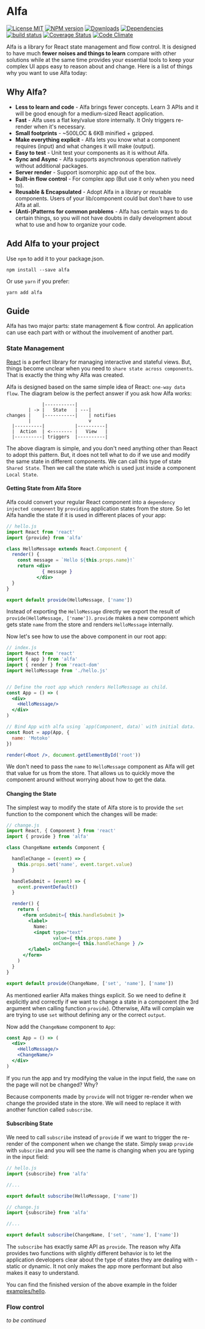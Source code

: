 # Alfa

[![License MIT][license-img]][license-url]
[![NPM version][npm-img]][npm-url]
[![Downloads][down-img]][npm-url]
[![Dependencies][dep-image]][dep-url]
[![build status][travis-img]][travis-url]
[![Coverage Status][coverage-img]][coverage-url]
[![Code Climate][climate-img]][climate-url]

Alfa is a library for React state management and flow control.  It is designed to have much **fewer noises and things to learn** compare with other solutions while at the same time provides your essential tools to keep your complex UI apps easy to reason about and change.  Here is a list of things why you want to use Alfa today:


## Why Alfa?

- **Less to learn and code** - Alfa brings fewer concepts. Learn 3 APIs and it will be good enough for a medium-sized React application.
- **Fast** - Alfa uses a flat key/value store internally. It Only triggers re-render when it's necessary.
- **Small footprints** - ~500LOC & 6KB minified + gzipped.
- **Make everything explicit** - Alfa lets you know what a component requires (input) and what changes it will make (output).
- **Easy to test** - Unit test your components as it is without Alfa. 
- **Sync and Async** - Alfa supports asynchronous operation natively without additional packages.
- **Server render** - Support isomorphic app out of the box.
- **Built-in flow control** - For complex app (But use it only when you need to).
- **Reusable & Encapsulated** - Adopt Alfa in a library or reusable components.  Users of your lib/component could but don't have to use Alfa at all.
- **(Anti-)Patterns for common problems** - Alfa has certain ways to do certain things, so you will not have doubts in daily development about what to use and how to organize your code.


## Add Alfa to your project

Use `npm` to add it to your package.json.

```
npm install --save alfa
```

Or use `yarn` if you prefer:

```
yarn add alfa
```

## Guide
Alfa has two major parts: state management & flow control. An application can use each part with or without the involvement of another part.


### State Management
[React](https://facebook.github.io/react/) is a perfect library for managing interactive and stateful views. But, things become unclear when you need to `share state across components`. That is exactly the thing why Alfa was created.

Alfa is designed based on the same simple idea of React: `one-way data flow`. The diagram below is the perfect answer if you ask how Alfa works:

```
             |-----------|
        | -> |   State   | ---|
changes |    |-----------|    | notifies
        |                     v
  |----------|           |----------|
  |  Action  | <-------- |   View   |
  |----------| triggers  |----------|
```

The above diagram is simple, and you don't need anything other than React to adopt this pattern. But, it does not tell what to do if we use and modify the same state in different components.  We can call this type of state `Shared State`.  Then we call the state which is used just inside a component `Local State`.

#### Getting State from Alfa Store
Alfa could convert your regular React component into a `dependency injected component` by `providing` application states from the store.  So let Alfa handle the state if it is used in different places of your app:

```jsx
// hello.js
import React from 'react'
import {provide} from 'alfa'

class HelloMessage extends React.Component {
  render() {
    const message = `Hello ${this.props.name}!`
    return <div>
             { message }
           </div>
  }
}

export default provide(HelloMessage, ['name'])
```

Instead of exporting the `HelloMessage` directly we export the result of `provide(HelloMessage, ['name'])`.  `provide` makes a new component which gets state `name` from the store and renders `HelloMessage` internally.

Now let's see how to use the above component in our root app:

```jsx
// index.js
import React from 'react'
import { app } from 'alfa'
import { render } from 'react-dom'
import HelloMessage from './hello.js'


// Define the root app which renders HelloMessage as child.
const App = () => (
  <div>
    <HelloMessage/>
  </div>
)

// Bind App with alfa using `app(Component, data)` with initial data.
const Root = app(App, {
  name: 'Motoko'
})

render(<Root />, document.getElementById('root'))
```

We don't need to pass the `name` to `HelloMessage` component as Alfa will get that value for us from the store.  That allows us to quickly move the component around without worrying about how to get the data.


#### Changing the State
The simplest way to modify the state of Alfa store is to provide the `set` function to the component which the changes will be made:

```jsx
// change.js
import React, { Component } from 'react'
import { provide } from 'alfa'

class ChangeName extends Component {

  handleChange = (event) => {
    this.props.set('name', event.target.value)
  }

  handleSubmit = (event) => {
    event.preventDefault()
  }

  render() {
    return (
      <form onSubmit={ this.handleSubmit }>
        <label>
          Name:
          <input type="text"
                 value={ this.props.name }
                 onChange={ this.handleChange } />
        </label>
      </form>
    )
  }
}

export default provide(ChangeName, ['set', 'name'], ['name'])
```
As mentioned earlier Alfa makes things explicit.  So we need to define it explicitly and correctly if we want to change a state in a component (the 3rd argument when calling function `provide`).  Otherwise, Alfa will complain we are trying to use `set` without defining any or the correct `output`.


Now add the `ChangeName` component to `App`:

```jsx
const App = () => (
  <div>
    <HelloMessage/>
    <ChangeName/>
  </div>
)
```

If you run the app and try modifying the value in the input field, the `name` on the page will not be changed?  Why?

Because components made by `provide` will not trigger re-render when we change the provided state in the store.  We will need to replace it with another function called `subscribe`.

#### Subscribing State
We need to call `subscribe` instead of `provide` if we want to trigger the re-render of the component when we change the state. Simply swap `provide` with `subscribe` and you will see the name is changing when you are typing in the input field:

```jsx
// hello.js
import {subscribe} from 'alfa'

//...

export default subscribe(HelloMessage, ['name'])
```

```jsx
// change.js
import {subscribe} from 'alfa'

//...

export default subscribe(ChangeName, ['set', 'name'], ['name'])
```

The `subscribe` has exactly same API as `provide`. The reason why Alfa provides two functions with slightly different behavior is to let the application developers clear about the type of states they are dealing with - static or dynamic. It not only makes the app more performant but also makes it easy to understand.

You can find the finished version of the above example in the folder [examples/hello](https://github.com/lsm/alfa/tree/master/examples/hello).

### Flow control

*to be continued*


[dep-url]: https://david-dm.org/lsm/alfa
[dep-image]: https://david-dm.org/lsm/alfa.svg
[dev-url]: https://david-dm.org/lsm/alfa?type=dev
[dev-image]: https://david-dm.org/lsm/alfa/dev-status.svg
[license-img]: https://img.shields.io/npm/l/alfa.svg
[license-url]: http://opensource.org/licenses/MIT
[npm-img]: https://badge.fury.io/js/alfa.svg
[down-img]: https://img.shields.io/npm/dm/alfa.svg
[npm-url]: https://npmjs.org/package/alfa
[travis-img]: https://travis-ci.org/lsm/alfa.svg?branch=master
[travis-url]: http://travis-ci.org/lsm/alfa
[coverage-img]: https://coveralls.io/repos/lsm/alfa/badge.svg?branch=master&service=github
[coverage-url]: https://coveralls.io/github/lsm/alfa?branch=master
[climate-img]: https://codeclimate.com/github/lsm/alfa/badges/gpa.svg
[climate-url]: https://codeclimate.com/github/lsm/alfa
